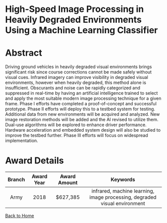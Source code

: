 
High-Speed Image Processing in Heavily Degraded Environments Using a Machine Learning Classifier
================================================================================================

# Abstract


Driving ground vehicles in heavily degraded visual environments brings significant risk since course corrections cannot be made safely without visual cues. Infrared imagery can improve visibility in degraded visual environments, however when heavily degraded, this method alone is insufficient. Obscurants and noise can be rapidly categorized and suppressed in real-time by having an artificial intelligence trained to select and apply the most suitable modern image processing technique for a given frame. Phase I efforts have completed a proof-of-concept and successful prototype. Phase II efforts will deploy this to a testbed system for testing. Additional data from new environments will be acquired and analyzed. New image restoration methods will be added and the AI revised to utilize them. Dual-use algorithms will be explored to enhance driver performance. Hardware acceleration and embedded system design will also be studied to improve the testbed further. Phase III efforts will focus on widespread implementation.  

# Award Details

|Branch|Award Year|Award Amount|Keywords|
| :---: | :---: | :---: | :---: |
|Army|2018|$627,385|infrared, machine learning, image processing, degraded visual environment|
  
  


[Back to Home](https://github.com/chrischow/dod_sbir_awards#1097)